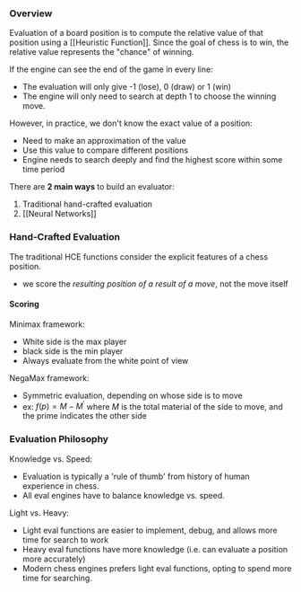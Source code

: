 ### Overview

Evaluation of a board position is to compute the relative value of that position using a [[Heuristic Function]]. Since the goal of chess is to win, the relative value represents the "chance" of winning.

If the engine can see the end of the game in every line: 
- The evaluation will only give -1 (lose), 0 (draw) or 1 (win)
- The engine will only need to search at depth 1 to choose the winning move.

However, in practice, we don't know the exact value of a position:
- Need to make an approximation of the value
- Use this value to compare different positions
- Engine needs to search deeply and find the highest score within some time period

There are **2 main ways** to build an evaluator:
1. Traditional hand-crafted evaluation
2. [[Neural Networks]]

### Hand-Crafted Evaluation

The traditional HCE functions consider the explicit features of a chess position. 
- we score the *resulting position of a result of a move*, not the move itself

#### Scoring
Minimax framework:
- White side is the max player
- black side is the min player
- Always evaluate from the white point of view

NegaMax framework:
- Symmetric evaluation, depending on whose side is to move
- ex: $f(p) = {M - M^\prime}$ where $M$ is the total material of the side to move, and the prime indicates the other side

### Evaluation Philosophy

Knowledge vs. Speed:
- Evaluation is typically a 'rule of thumb' from history of human experience in chess.
- All eval engines have to balance knowledge vs. speed.

Light vs. Heavy:
- Light eval functions are easier to implement, debug, and allows more time for search to work
- Heavy eval functions have more knowledge (i.e. can evaluate a position more accurately)
- Modern chess engines prefers light eval functions, opting to spend more time for searching.